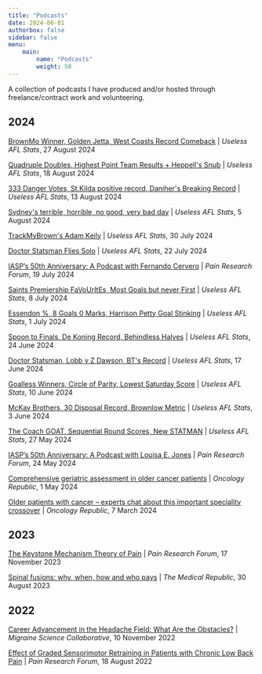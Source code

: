 ```yaml
---
title: "Podcasts"
date: 2024-06-01
authorbox: false
sidebar: false
menu: 
    main: 
        name: "Podcasts"
        weight: 50
---
```


A collection of podcasts I have produced and/or hosted through freelance/contract work and volunteering.

## 2024
[BrownMo Winner, Golden Jetta, West Coasts Record Comeback](https://uselessaflstats.buzzsprout.com/2211261/15649100-36-brownmo-winner-golden-jetta-west-coasts-record-comeback) | *Useless AFL Stats*, 27 August 2024

[Quadruple Doubles, Highest Point Team Results + Heppell's Snub](https://uselessaflstats.buzzsprout.com/2211261/15599858-35-quadruple-doubles-highest-point-team-results-heppell-s-snub) | *Useless AFL Stats*, 18 August 2024

[333 Danger Votes, St.Kilda positive record, Daniher's Breaking Record](https://uselessaflstats.buzzsprout.com/2211261/15573216-34-333-danger-votes-st-kilda-positive-record-daniher-s-breaking-record) | *Useless AFL Stats*, 13 August 2024

[Sydney's terrible, horrible, no good, very bad day](https://uselessaflstats.buzzsprout.com/2211261/15531726-33-sydney-s-terrible-horrible-no-good-very-bad-day) | *Useless AFL Stats*, 5 August 2024

[TrackMyBrown's Adam Keily](https://uselessaflstats.buzzsprout.com/2211261/15492892-32-ft-trackmybrown-s-adam-keily) | *Useless AFL Stats*, 30 July 2024

[Doctor Statsman Flies Solo](https://uselessaflstats.buzzsprout.com/2211261/15451791-31-doctor-statsman-flies-solo) | *Useless AFL Stats*, 22 July 2024

[IASP’s 50th Anniversary: A Podcast with Fernando Cervero](https://www.iasp-pain.org/publications/pain-research-forum/prf-news/iasps-50th-anniversary-a-podcast-with-fernando-cervero/) | *Pain Research Forum*, 19 July 2024

[Saints Premiership FaVoUrItEs, Most Goals but never First](https://uselessaflstats.buzzsprout.com/2211261/15377813-30-saints-premiership-favourites-most-goals-but-never-first) | *Useless AFL Stats*, 8 July 2024

[Essendon %, 8 Goals 0 Marks, Harrison Petty Goal Stinking](https://uselessaflstats.buzzsprout.com/2211261/15340606-29-essendon-8-goals-0-marks-harrison-petty-goal-stinking) | *Useless AFL Stats*, 1 July 2024

[Spoon to Finals, De Koning Record, Behindless Halves](https://uselessaflstats.buzzsprout.com/2211261/15301301-28-spoon-to-finals-de-koning-record-behindless-halves) | *Useless AFL Stats*, 24 June 2024

[Doctor Statsman, Lobb v Z Dawson, BT's Record](https://uselessaflstats.buzzsprout.com/2211261/15261910-27-doctor-statsman-lobb-v-z-dawson-bt-s-record) | *Useless AFL Stats*, 17 June 2024

[Goalless Winners, Circle of Parity, Lowest Saturday Score](https://uselessaflstats.buzzsprout.com/2211261/15223589-26-goalless-winners-circle-of-parity-lowest-saturday-score) | *Useless AFL Stats*, 10 June 2024

[McKay Brothers, 30 Disposal Record, Brownlow Metric](https://uselessaflstats.buzzsprout.com/2211261/15183001-24-mckay-brothers-30-disposal-record-brownlow-metric) | *Useless AFL Stats*, 3 June 2024

[The Coach GOAT, Sequential Round Scores, New STATMAN](https://uselessaflstats.buzzsprout.com/2211261/15142315-24-the-coach-goat-sequential-round-scores-new-statman) | *Useless AFL Stats*, 27 May 2024

[IASP’s 50th Anniversary: A Podcast with Louisa E. Jones](https://www.iasp-pain.org/publications/pain-research-forum/prf-news/iasps-50th-anniversary-a-podcast-with-louisa-e-jones/) | *Pain Research Forum*, 24 May 2024

[Comprehensive geriatric assessment in older cancer patients](https://www.oncologyrepublic.com.au/comprehensive-geriatric-assessment-in-older-cancer-patients/4381) | *Oncology Republic*, 1 May 2024

[Older patients with cancer – experts chat about this important speciality crossover](https://www.oncologyrepublic.com.au/older-patients-with-cancer-experts-chat-about-this-important-speciality-crossover/4263) | *Oncology Republic*, 7 March 2024

## 2023
[The Keystone Mechanism Theory of Pain](https://www.iasp-pain.org/publications/pain-research-forum/prf-news/the-iasp-prf-podcast-the-keystone-mechanism-theory-of-pain/) | *Pain Research Forum*, 17 November 2023

[Spinal fusions: why, when, how and who pays](https://www.medicalrepublic.com.au/spinal-fusions-why-when-how-and-who-pays/97829) | *The Medical Republic*, 30 August 2023

## 2022
[Career Advancement in the Headache Field: What Are the Obstacles?](https://migrainecollaborative.org/career-advancement-in-the-headache-field-what-are-the-obstacles-a-podcast-with-irene-de-boer-and-gisela-terwindt) | *Migraine Science Collaborative*, 10 November 2022

[Effect of Graded Sensorimotor Retraining in Patients with Chronic Low Back Pain](https://www.painresearchforum.org/forums/interview/205104-iasp-prf-podcast-effect-graded-sensorimotor-retraining-patients-chronic-low) | *Pain Research Forum*, 18 August 2022